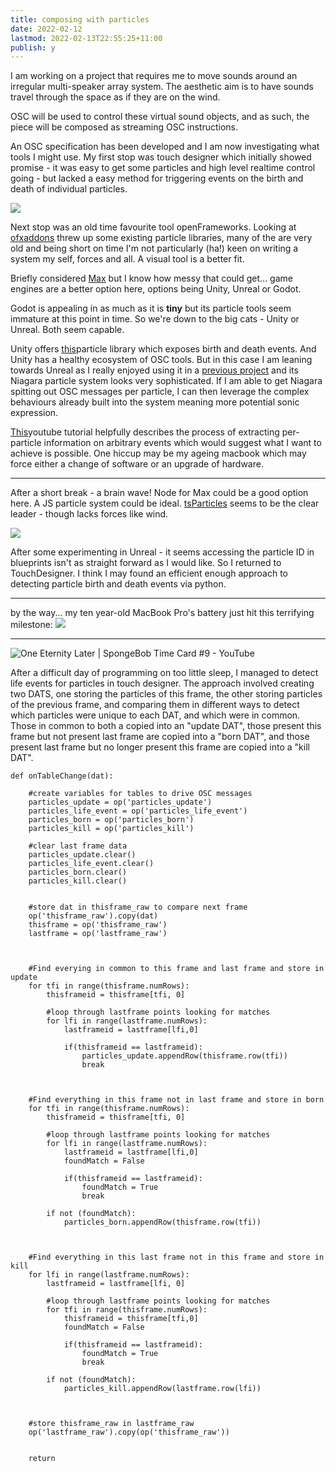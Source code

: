 ```yaml
---
title: composing with particles
date: 2022-02-12
lastmod: 2022-02-13T22:55:25+11:00
publish: y
---
```



I am working on a project that requires me to move sounds around an irregular multi-speaker array system.  The aesthetic aim is to have sounds travel through the space as if they are on the wind.

OSC will be used to control these virtual sound objects, and as such, the piece will be composed as streaming OSC instructions.

An OSC specification has been developed and I am now  investigating what tools I might use.  My first stop was touch designer which initially showed promise - it was easy to get some particles and high level realtime control going - but lacked a easy method for triggering events on the birth and death of individual particles.

![](Pasted%20image%2020220213000243.png)

Next stop was an old time favourite tool openFrameworks.  Looking at [ofxaddons](ofxaddons.com) threw up some existing particle libraries, many of the are very old and being short on time I'm not particularly (ha!) keen on writing a system my self, forces and all.  A visual tool is a better fit.

Briefly considered [Max](cycling74.com) but I know how messy that could get... game engines are a better option here, options being Unity, Unreal or Godot.

Godot is appealing in as much as it is **tiny** but its particle tools seem immature at this point in time.  So we're down to the big cats - Unity or Unreal.  Both seem capable.  

Unity offers [this](https://assetstore.unity.com/packages/vfx/particles/participle-107695)particle library which exposes birth and death events.  And Unity has a healthy ecosystem of OSC tools.  But in this case I am leaning towards Unreal as I really enjoyed using it in a [previous project](https://zeal.co/projects/luminesce) and its Niagara particle system looks very sophisticated.  If I am able to get Niagara spitting out OSC messages per particle, I can then leverage the complex behaviours already built into the system meaning more potential sonic expression.

[This](https://www.youtube.com/watch?v=aA_8NLzbUTA&list=PLomQNLPOWtzYXU_pRIUVVEV9uY7bjENZ5&index=46)youtube tutorial helpfully describes the process of extracting per-particle information on arbitrary events which would suggest what I want to achieve is possible.  One hiccup may be my ageing macbook which may force either a change of software or an upgrade of hardware. 

---

After a short break - a brain wave!  Node for Max could be a good option here.  A JS particle system could be ideal.   [tsParticles](https://github.com/matteobruni/tsparticles) seems to be the clear leader - though lacks forces like wind.

![](Pasted%20image%2020220213160333.png)

After some experimenting in Unreal - it seems accessing the particle ID in blueprints isn't as straight forward as I would like.  So I returned to TouchDesigner.  I think I may found an efficient enough approach to detecting particle birth and death events via python.

---

by the way... my ten year-old MacBook Pro's battery just hit this terrifying milestone:
![](Pasted%20image%2020220213175547.png)

---

![One Eternity Later | SpongeBob Time Card #9 - YouTube](https://i.ytimg.com/vi/U7CZcd-UYmU/maxresdefault.jpg)

After a difficult day of programming on too little sleep, I managed to detect life events for particles in touch designer.  The approach involved creating two DATS, one storing the particles of this frame, the other storing particles of the previous frame, and comparing them in different ways to detect which particles were unique to each DAT, and which were in common.  Those in common to both a copied into an "update DAT", those present this frame but not present last frame are copied into a "born DAT", and those present last frame but no longer present this frame are copied into a "kill DAT".

```
def onTableChange(dat):

	#create variables for tables to drive OSC messages
	particles_update = op('particles_update')
	particles_life_event = op('particles_life_event')
	particles_born = op('particles_born')
	particles_kill = op('particles_kill')
	
	#clear last frame data
	particles_update.clear()
	particles_life_event.clear()
	particles_born.clear()
	particles_kill.clear()	


	#store dat in thisframe_raw to compare next frame
	op('thisframe_raw').copy(dat)	
	thisframe = op('thisframe_raw')
	lastframe = op('lastframe_raw')


		
	#Find everying in common to this frame and last frame and store in update
	for tfi in range(thisframe.numRows):
		thisframeid = thisframe[tfi, 0]

		#loop through lastframe points looking for matches
		for lfi in range(lastframe.numRows):
			lastframeid = lastframe[lfi,0]
			
			if(thisframeid == lastframeid):
				particles_update.appendRow(thisframe.row(tfi))	
				break	



	#Find everything in this frame not in last frame and store in born
	for tfi in range(thisframe.numRows):
		thisframeid = thisframe[tfi, 0]

		#loop through lastframe points looking for matches
		for lfi in range(lastframe.numRows):
			lastframeid = lastframe[lfi,0]
			foundMatch = False
			
			if(thisframeid == lastframeid):
				foundMatch = True
				break

		if not (foundMatch):
			particles_born.appendRow(thisframe.row(tfi))



	#Find everything in this last frame not in this frame and store in kill	
	for lfi in range(lastframe.numRows):
		lastframeid = lastframe[lfi, 0]

		#loop through lastframe points looking for matches
		for tfi in range(thisframe.numRows):
			thisframeid = thisframe[tfi,0]
			foundMatch = False
			
			if(thisframeid == lastframeid):
				foundMatch = True
				break

		if not (foundMatch):
			particles_kill.appendRow(lastframe.row(lfi))


	
	#store thisframe_raw in lastframe_raw
	op('lastframe_raw').copy(op('thisframe_raw'))
	
	
	return


```